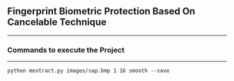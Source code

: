 <h2>Fingerprint Biometric Protection Based  On Cancelable Technique</h2>
<hr>
<h3>Commands to execute the Project</h3>
<hr>

```python mextract.py images/sap.bmp 1 16 smooth --save```
